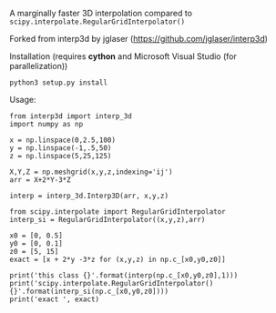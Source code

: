 A marginally faster 3D interpolation compared to `scipy.interpolate.RegularGridInterpolator()`

Forked from interp3d by jglaser (https://github.com/jglaser/interp3d)

Installation (requires **cython** and Microsoft Visual Studio (for parallelization))

```
python3 setup.py install
```

Usage:

```
from interp3d import interp_3d
import numpy as np

x = np.linspace(0,2.5,100)
y = np.linspace(-1,.5,50)
z = np.linspace(5,25,125)

X,Y,Z = np.meshgrid(x,y,z,indexing='ij')
arr = X+2*Y-3*Z

interp = interp_3d.Interp3D(arr, x,y,z)

from scipy.interpolate import RegularGridInterpolator
interp_si = RegularGridInterpolator((x,y,z),arr)

x0 = [0, 0.5]
y0 = [0, 0.1]
z0 = [5, 15]
exact = [x + 2*y -3*z for (x,y,z) in np.c_[x0,y0,z0]]

print('this class {}'.format(interp(np.c_[x0,y0,z0],1)))
print('scipy.interpolate.RegularGridInterpolator() {}'.format(interp_si(np.c_[x0,y0,z0])))
print('exact ', exact)
```
